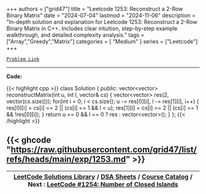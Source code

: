 
+++
authors = ["grid47"]
title = "Leetcode 1253: Reconstruct a 2-Row Binary Matrix"
date = "2024-07-04"
lastmod = "2024-11-06"
description = "In-depth solution and explanation for Leetcode 1253: Reconstruct a 2-Row Binary Matrix in C++. Includes clear intuition, step-by-step example walkthrough, and detailed complexity analysis."
tags = ["Array","Greedy","Matrix"]
categories = [
    "Medium"
]
series = ["Leetcode"]
+++



[`Problem Link`](https://leetcode.com/problems/reconstruct-a-2-row-binary-matrix/description/)

---
**Code:**

{{< highlight cpp >}}
class Solution {
public:
    vector<vector<int>> reconstructMatrix(int u, int l, vector<int>& cs) {
        vector<vector<int>> res(2, vector<int>(cs.size()));
        for(int i = 0; i < cs.size(); u -= res[0][i], l -= res[1][i], i++) {
            res[0][i] = cs[i] == 2 || (cs[i] == 1 && l < u);
            res[1][i] = cs[i] == 2 || (cs[i] == 1 && !res[0][i]);
        }
        return u == 0 && l == 0 ? res : vector<vector<int>>();
    }
};
{{< /highlight >}}

{{< ghcode "https://raw.githubusercontent.com/grid47/list/refs/heads/main/exp/1253.md" >}}
---

| [LeetCode Solutions Library](https://grid47.xyz/leetcode/) / [DSA Sheets](https://grid47.xyz/sheets/) / [Course Catalog](https://grid47.xyz/courses/) / Next : [LeetCode #1254: Number of Closed Islands](https://grid47.xyz/leetcode/solution-1254-number-of-closed-islands/) |
| --- |
